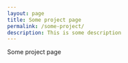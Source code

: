 ```yaml
---
layout: page
title: Some project page
permalink: /some-project/
description: This is some description
---
```


Some project page
